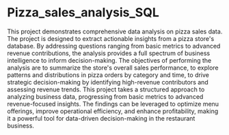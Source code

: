 # Pizza_sales_analysis_SQL
This project demonstrates comprehensive data analysis on pizza sales data. The project is designed to extract actionable insights from a pizza store's database. By addressing questions ranging from basic metrics to advanced revenue contributions, the analysis provides a full spectrum of business intelligence to inform decision-making. 
The objectives of performing the analysis are to summarize the store's overall sales performance, to explore patterns and distributions in pizza orders by category and time, to drive strategic decision-making by identifying high-revenue contributors and assessing revenue trends.
This project takes a structured approach to analyzing business data, progressing from basic metrics to advanced revenue-focused insights. The findings can be leveraged to optimize menu offerings, improve operational efficiency, and enhance profitability, making it a powerful tool for data-driven decision-making in the restaurant business.

